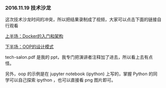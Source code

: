 ### 2016.11.19 技术沙龙

这次技术沙龙时间的冲突，所以把结果录制成了视频，大家可以点击下面的链接自行观看

[上半场：Docker的入门和架构](https://v.qq.com/x/page/k0347c6z49e.html)

[下半场：OOP的设计模式](https://v.qq.com/x/page/g03470ewf5g.html)

tech-salon.pdf 是我的 ppt，我专门把演讲者注释加了进去，所以看上去有点怪。

另外，oop 的示例是在 jupyter notebook (ipython) 上写的，掌握 Python 的同学可以自己探索 ipython ，也可以直接看 png 图片即可。